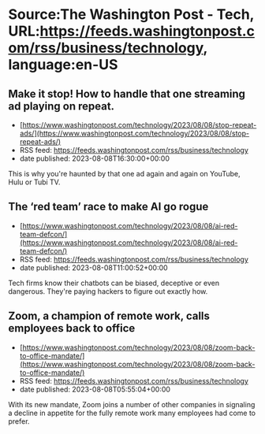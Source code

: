 # Source:The Washington Post - Tech, URL:https://feeds.washingtonpost.com/rss/business/technology, language:en-US

## Make it stop! How to handle that one streaming ad playing on repeat.
 - [https://www.washingtonpost.com/technology/2023/08/08/stop-repeat-ads/](https://www.washingtonpost.com/technology/2023/08/08/stop-repeat-ads/)
 - RSS feed: https://feeds.washingtonpost.com/rss/business/technology
 - date published: 2023-08-08T16:30:00+00:00

This is why you're haunted by that one ad again and again on YouTube, Hulu or Tubi TV.

## The ‘red team’ race to make AI go rogue
 - [https://www.washingtonpost.com/technology/2023/08/08/ai-red-team-defcon/](https://www.washingtonpost.com/technology/2023/08/08/ai-red-team-defcon/)
 - RSS feed: https://feeds.washingtonpost.com/rss/business/technology
 - date published: 2023-08-08T11:00:52+00:00

Tech firms know their chatbots can be biased, deceptive or even dangerous. They're paying hackers to figure out exactly how.

## Zoom, a champion of remote work, calls employees back to office
 - [https://www.washingtonpost.com/technology/2023/08/08/zoom-back-to-office-mandate/](https://www.washingtonpost.com/technology/2023/08/08/zoom-back-to-office-mandate/)
 - RSS feed: https://feeds.washingtonpost.com/rss/business/technology
 - date published: 2023-08-08T05:55:04+00:00

With its new mandate, Zoom joins a number of other companies in signaling a decline in appetite for the fully remote work many employees had come to prefer.


